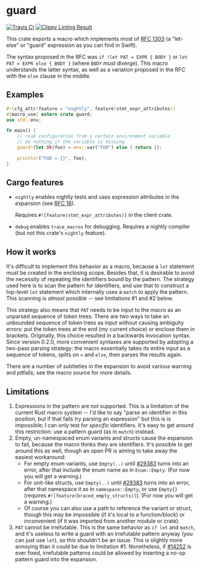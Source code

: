# guard

[![Travis CI](https://travis-ci.org/durka/guard.svg)](https://travis-ci.org/durka/guard)
[![Clippy Linting Result](http://clippy.bashy.io/github/durka/guard/master/badge.svg)](http://clippy.bashy.io/github/durka/guard/master/log)

This crate exports a macro which implements most of [RFC 1303](https://github.com/rust-lang/rfcs/pull/1303) (a "let-else" or "guard" expression as you can find in Swift).

The syntax proposed in the RFC was `if !let PAT = EXPR { BODY }` or `let PAT = EXPR else { BODY }` (where `BODY` _must_ diverge). This macro understands the latter syntax, as well as a variation proposed in the RFC with the `else` clause in the middle.

## Examples

```rust
#![cfg_attr(feature = "nightly", feature(stmt_expr_attributes)]
#[macro_use] extern crate guard;
use std::env;

fn main() {
    // read configuration from a certain environment variable
    // do nothing if the variable is missing
    guard!(let Ok(foo) = env::var("FOO") else { return });

    println!("FOO = {}", foo);
}
```

## Cargo features

- `nightly` enables nightly tests and uses expression attributes in the expansion (see [RFC 16](https://github.com/rust-lang/rfcs/pull/16)).

  Requires `#![feature(stmt_expr_attributes)]` in the client crate.
- `debug` enables `trace_macros` for debugging. Requires a nightly compiler (but not this crate's `nightly` feature).

## How it works

It's difficult to implement this behavior as a macro, because a `let` statement must be created in the enclosing scope. Besides that, it is desirable to avoid the necessity of repeating the identifiers bound by the pattern. The strategy used here is to scan the pattern for identifiers, and use that to construct a top-level `let` statement which internally uses a `match` to apply the pattern. This scanning is _almost_ possible -- see limitations #1 and #2 below.

This strategy also means that `PAT` needs to be input to the macro as an unparsed sequence of token trees. There are two ways to take an unbounded sequence of token trees as input without causing ambiguity errors: put the token trees at the end (my current choice) or enclose them in brackets. Originally, this choice resulted in a backwards invocation syntax. Since version 0.2.0, more convenient syntaxes are supported by adopting a two-pass parsing strategy: the macro essentially takes its entire input as a sequence of tokens, splits on `=` and `else`, then parses the results again.

There are a number of subtleties in the expansion to avoid various warning and pitfalls; see the macro source for more details.

## Limitations

1. Expressions in the pattern are _not_ supported. This is a limitation of the current Rust macro system -- I'd like to say "parse an identifier in this position, but if that fails try parsing an expression" but this is is impossible; I can only test for _specific_ identifiers. It's easy to get around this restriction: use a pattern guard (as in `match`) instead.
2. Empty, un-namespaced enum variants and structs cause the expansion to fail, because the macro thinks they are identifiers. It's possible to get around this as well, though an open PR is aiming to take away the easiest workaround:
    - For empty enum variants, use `Empty(..)` until [#29383](https://github.com/rust-lang/rust/issues/29383) turns into an error, after that include the enum name as in `Enum::Empty`. (For now you will get a warning.)
    - For unit-like structs, use `Empty(..)` until [#29383](https://github.com/rust-lang/rust/issues/29383) turns into an error, after that namespace it as in `namespace::Empty`, or use `Empty{}` (requires `#![feature(braced_empty_structs)]`). (For now you will get a warning.)
    - Of course you can also use a path to reference the variant or struct, though this may be impossible (if it's local to a function/block) or inconvenient (if it was imported from another module or crate).
3. `PAT` cannot be irrefutable. This is the same behavior as `if let` and `match`, and it's useless to write a guard with an irrefutable pattern anyway (you can just use `let`), so this shouldn't be an issue. This is slightly more annoying than it could be due to limitation #1. Nonetheless, if [#14252](https://github.com/rust-lang/rust/issues/14252) is ever fixed, irrefutable patterns could be allowed by inserting a no-op pattern guard into the expansion.

